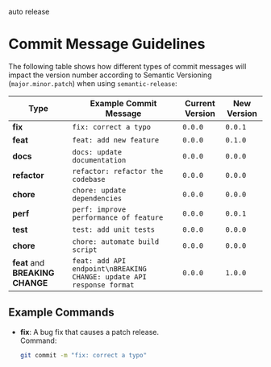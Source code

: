 
auto release
# Commit Message Guidelines

The following table shows how different types of commit messages will impact the version number according to Semantic Versioning (`major.minor.patch`) when using `semantic-release`:

| **Type**                  | **Example Commit Message**                                | **Current Version** | **New Version** |
|---------------------------|----------------------------------------------------------|---------------------|-----------------|
| **fix**                    | `fix: correct a typo`                                    | `0.0.0`             | `0.0.1`         |
| **feat**                   | `feat: add new feature`                                  | `0.0.0`             | `0.1.0`         |
| **docs**                   | `docs: update documentation`                             | `0.0.0`             | `0.0.0`         |
| **refactor**               | `refactor: refactor the codebase`                        | `0.0.0`             | `0.0.0`         |
| **chore**                  | `chore: update dependencies`                             | `0.0.0`             | `0.0.0`         |
| **perf**                   | `perf: improve performance of feature`                   | `0.0.0`             | `0.0.1`         |
| **test**                   | `test: add unit tests`                                   | `0.0.0`             | `0.0.0`         |
| **chore**                  | `chore: automate build script`                           | `0.0.0`             | `0.0.0`         |
| **feat** and **BREAKING CHANGE** | `feat: add API endpoint\nBREAKING CHANGE: update API response format` | `0.0.0`  | `1.0.0`         |

## Example Commands

- **fix**: A bug fix that causes a patch release.  
  Command:  
  ```bash
  git commit -m "fix: correct a typo"
